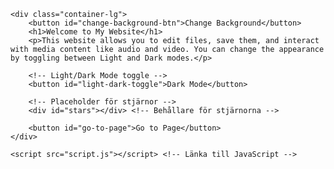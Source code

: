 <!DOCTYPE html>
<html lang="en">
<head>
    <meta charset="UTF-8">
    <meta name="viewport" content="width=device-width, initial-scale=1.0">
    <title>My Website</title>
    <link href="https://fonts.googleapis.com/css2?family=Lato:wght@400;700&display=swap" rel="stylesheet">
    <link rel="stylesheet" href="styles.css"> <!-- Länka till CSS-filen -->
</head>
<body>

    <div class="container-lg">
        <button id="change-background-btn">Change Background</button>
        <h1>Welcome to My Website</h1>
        <p>This website allows you to edit files, save them, and interact with media content like audio and video. You can change the appearance by toggling between Light and Dark modes.</p>
        
        <!-- Light/Dark Mode toggle -->
        <button id="light-dark-toggle">Dark Mode</button>

        <!-- Placeholder för stjärnor -->
        <div id="stars"></div> <!-- Behållare för stjärnorna -->

        <button id="go-to-page">Go to Page</button>
    </div>

    <script src="script.js"></script> <!-- Länka till JavaScript -->
</body>
</html>
